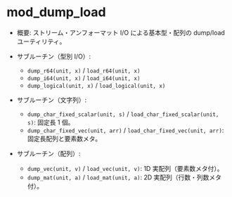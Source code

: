# mod_dump_load

- 概要: ストリーム・アンフォーマット I/O による基本型・配列の dump/load ユーティリティ。

- サブルーチン（型別 I/O）:
  - `dump_r64(unit, x)` / `load_r64(unit, x)`
  - `dump_i64(unit, x)` / `load_i64(unit, x)`
  - `dump_logical(unit, x)` / `load_logical(unit, x)`

- サブルーチン（文字列）:
  - `dump_char_fixed_scalar(unit, s)` / `load_char_fixed_scalar(unit, s)`: 固定長 1 個。
  - `dump_char_fixed_vec(unit, arr)` / `load_char_fixed_vec(unit, arr)`: 固定長配列と要素数メタ。

- サブルーチン（配列）:
  - `dump_vec(unit, v)` / `load_vec(unit, v)`: 1D 実配列（要素数メタ付）。
  - `dump_mat(unit, a)` / `load_mat(unit, a)`: 2D 実配列（行数・列数メタ付）。

